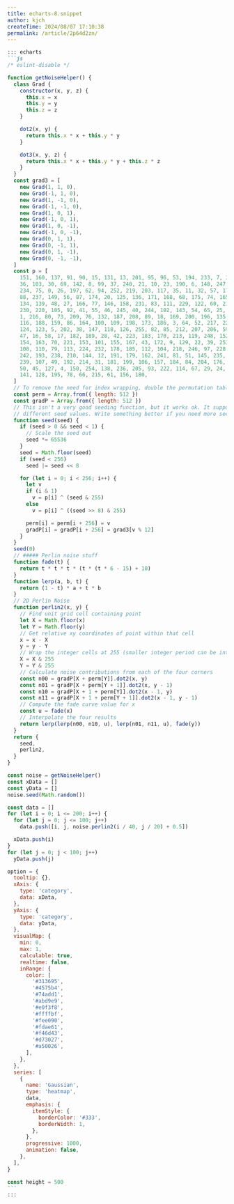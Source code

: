 ```yaml
---
title: echarts-8.snippet
author: kjch
createTime: 2024/08/07 17:10:38
permalink: /article/2p64d2zn/
---
```

````md
::: echarts
```js
/* eslint-disable */

function getNoiseHelper() {
  class Grad {
    constructor(x, y, z) {
      this.x = x
      this.y = y
      this.z = z
    }

    dot2(x, y) {
      return this.x * x + this.y * y
    }

    dot3(x, y, z) {
      return this.x * x + this.y * y + this.z * z
    }
  }
  const grad3 = [
    new Grad(1, 1, 0),
    new Grad(-1, 1, 0),
    new Grad(1, -1, 0),
    new Grad(-1, -1, 0),
    new Grad(1, 0, 1),
    new Grad(-1, 0, 1),
    new Grad(1, 0, -1),
    new Grad(-1, 0, -1),
    new Grad(0, 1, 1),
    new Grad(0, -1, 1),
    new Grad(0, 1, -1),
    new Grad(0, -1, -1),
  ]
  const p = [
    151, 160, 137, 91, 90, 15, 131, 13, 201, 95, 96, 53, 194, 233, 7, 225, 140,
    36, 103, 30, 69, 142, 8, 99, 37, 240, 21, 10, 23, 190, 6, 148, 247, 120,
    234, 75, 0, 26, 197, 62, 94, 252, 219, 203, 117, 35, 11, 32, 57, 177, 33,
    88, 237, 149, 56, 87, 174, 20, 125, 136, 171, 168, 68, 175, 74, 165, 71,
    134, 139, 48, 27, 166, 77, 146, 158, 231, 83, 111, 229, 122, 60, 211, 133,
    230, 220, 105, 92, 41, 55, 46, 245, 40, 244, 102, 143, 54, 65, 25, 63, 161,
    1, 216, 80, 73, 209, 76, 132, 187, 208, 89, 18, 169, 200, 196, 135, 130,
    116, 188, 159, 86, 164, 100, 109, 198, 173, 186, 3, 64, 52, 217, 226, 250,
    124, 123, 5, 202, 38, 147, 118, 126, 255, 82, 85, 212, 207, 206, 59, 227,
    47, 16, 58, 17, 182, 189, 28, 42, 223, 183, 170, 213, 119, 248, 152, 2, 44,
    154, 163, 70, 221, 153, 101, 155, 167, 43, 172, 9, 129, 22, 39, 253, 19, 98,
    108, 110, 79, 113, 224, 232, 178, 185, 112, 104, 218, 246, 97, 228, 251, 34,
    242, 193, 238, 210, 144, 12, 191, 179, 162, 241, 81, 51, 145, 235, 249, 14,
    239, 107, 49, 192, 214, 31, 181, 199, 106, 157, 184, 84, 204, 176, 115, 121,
    50, 45, 127, 4, 150, 254, 138, 236, 205, 93, 222, 114, 67, 29, 24, 72, 243,
    141, 128, 195, 78, 66, 215, 61, 156, 180,
  ]
  // To remove the need for index wrapping, double the permutation table length
  const perm = Array.from({ length: 512 })
  const gradP = Array.from({ length: 512 })
  // This isn't a very good seeding function, but it works ok. It supports 2^16
  // different seed values. Write something better if you need more seeds.
  function seed(seed) {
    if (seed > 0 && seed < 1) {
      // Scale the seed out
      seed *= 65536
    }
    seed = Math.floor(seed)
    if (seed < 256)
      seed |= seed << 8

    for (let i = 0; i < 256; i++) {
      let v
      if (i & 1)
        v = p[i] ^ (seed & 255)
      else
        v = p[i] ^ ((seed >> 8) & 255)

      perm[i] = perm[i + 256] = v
      gradP[i] = gradP[i + 256] = grad3[v % 12]
    }
  }
  seed(0)
  // ##### Perlin noise stuff
  function fade(t) {
    return t * t * t * (t * (t * 6 - 15) + 10)
  }
  function lerp(a, b, t) {
    return (1 - t) * a + t * b
  }
  // 2D Perlin Noise
  function perlin2(x, y) {
    // Find unit grid cell containing point
    let X = Math.floor(x)
    let Y = Math.floor(y)
    // Get relative xy coordinates of point within that cell
    x = x - X
    y = y - Y
    // Wrap the integer cells at 255 (smaller integer period can be introduced here)
    X = X & 255
    Y = Y & 255
    // Calculate noise contributions from each of the four corners
    const n00 = gradP[X + perm[Y]].dot2(x, y)
    const n01 = gradP[X + perm[Y + 1]].dot2(x, y - 1)
    const n10 = gradP[X + 1 + perm[Y]].dot2(x - 1, y)
    const n11 = gradP[X + 1 + perm[Y + 1]].dot2(x - 1, y - 1)
    // Compute the fade curve value for x
    const u = fade(x)
    // Interpolate the four results
    return lerp(lerp(n00, n10, u), lerp(n01, n11, u), fade(y))
  }
  return {
    seed,
    perlin2,
  }
}

const noise = getNoiseHelper()
const xData = []
const yData = []
noise.seed(Math.random())

const data = []
for (let i = 0; i <= 200; i++) {
  for (let j = 0; j <= 100; j++)
    data.push([i, j, noise.perlin2(i / 40, j / 20) + 0.5])

  xData.push(i)
}
for (let j = 0; j < 100; j++)
  yData.push(j)

option = {
  tooltip: {},
  xAxis: {
    type: 'category',
    data: xData,
  },
  yAxis: {
    type: 'category',
    data: yData,
  },
  visualMap: {
    min: 0,
    max: 1,
    calculable: true,
    realtime: false,
    inRange: {
      color: [
        '#313695',
        '#4575b4',
        '#74add1',
        '#abd9e9',
        '#e0f3f8',
        '#ffffbf',
        '#fee090',
        '#fdae61',
        '#f46d43',
        '#d73027',
        '#a50026',
      ],
    },
  },
  series: [
    {
      name: 'Gaussian',
      type: 'heatmap',
      data,
      emphasis: {
        itemStyle: {
          borderColor: '#333',
          borderWidth: 1,
        },
      },
      progressive: 1000,
      animation: false,
    },
  ],
}

const height = 500
```
:::
````
